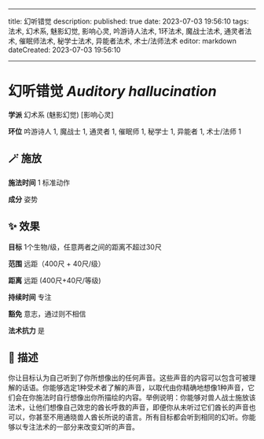 
---
title: 幻听错觉
description: 
published: true
date: 2023-07-03 19:56:10
tags: 法术, 幻术系, 魅影幻觉, 影响心灵, 吟游诗人法术, 1环法术, 魔战士法术, 通灵者法术, 催眠师法术, 秘学士法术, 异能者法术, 术士/法师法术
editor: markdown
dateCreated: 2023-07-03 19:56:10

---

# **幻听错觉** *Auditory hallucination*

**学派** 幻术系 (魅影幻觉) \[影响心灵\] 

**环位** 吟游诗人 1, 魔战士 1, 通灵者 1, 催眠师 1, 秘学士 1, 异能者 1, 术士/法师 1

## 🪄 施放

**施法时间** 1 标准动作

**成分** 姿势

## ✨ 效果 

**目标** 1个生物/级，任意两者之间的距离不超过30尺 

**范围** 远距（400尺 + 40尺/级）

**距离** 远距 (400尺+40尺/等级)  

**持续时间** 专注 

**豁免** 意志，通过则不相信

**法术抗力** 是

## 📖 描述

你让目标认为自己听到了你所想像出的任何声音。这些声音的内容可以包含可被理解的话语。你能够选定1种受术者了解的声音，以取代由你精确地想像1种声音，它们会在你施法时自行想像出你所描绘的内容。举例说明：你能够对兽人战士施放该法术，让他们想像自己效忠的酋长呼救的声音，即便你从未听过它们酋长的声音也可以，你甚至不用通晓兽人酋长所说的语言。所有目标都会听到相同的幻听。你能够以专注法术的一部分来改变幻听的声音。
    